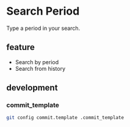 # Search Period

Type a period in your search.

## feature

- Search by period
- Search from history

## development

### commit_template

```sh
git config commit.template .commit_template
```
